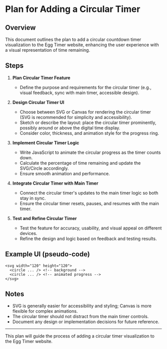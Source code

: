 # Plan for Adding a Circular Timer

## Overview
This document outlines the plan to add a circular countdown timer visualization to the Egg Timer website, enhancing the user experience with a visual representation of time remaining.

## Steps

1. **Plan Circular Timer Feature**
   - Define the purpose and requirements for the circular timer (e.g., visual feedback, sync with main timer, accessible design).

2. **Design Circular Timer UI**
   - Choose between SVG or Canvas for rendering the circular timer (SVG is recommended for simplicity and accessibility).
   - Sketch or describe the layout: place the circular timer prominently, possibly around or above the digital time display.
   - Consider color, thickness, and animation style for the progress ring.

3. **Implement Circular Timer Logic**
   - Write JavaScript to animate the circular progress as the timer counts down.
   - Calculate the percentage of time remaining and update the SVG/Circle accordingly.
   - Ensure smooth animation and performance.

4. **Integrate Circular Timer with Main Timer**
   - Connect the circular timer's updates to the main timer logic so both stay in sync.
   - Ensure the circular timer resets, pauses, and resumes with the main timer.

5. **Test and Refine Circular Timer**
   - Test the feature for accuracy, usability, and visual appeal on different devices.
   - Refine the design and logic based on feedback and testing results.

## Example UI (pseudo-code)

```
<svg width="120" height="120">
  <circle ... /> <!-- background -->
  <circle ... /> <!-- animated progress -->
</svg>
```

## Notes
- SVG is generally easier for accessibility and styling; Canvas is more flexible for complex animations.
- The circular timer should not distract from the main timer controls.
- Document any design or implementation decisions for future reference.

---

This plan will guide the process of adding a circular timer visualization to the Egg Timer website.
